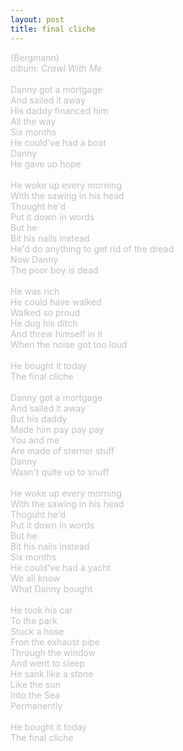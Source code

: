 ```yaml
---
layout: post
title: final cliche
---
```

<span style="color: #c0c0c0">(Bergmann)<br />
<i>album: Crawl With Me</i><br />
<br />
Danny got a mortgage<br />
And sailed it away<br />
His daddy financed him<br />
All the way<br />
Six months<br />
He could've had a boat<br />
Danny<br />
He gave up hope<br />
<br />
He woke up every morning<br />
With the sawing in his head<br />
Thought he'd<br />
Put it down in words<br />
But he<br />
Bit his nails instead<br />
He'd do anything to get rid of the dread<br />
Now Danny<br />
The poor boy is dead<br />
<br />
He was rich<br />
He could have walked<br />
Walked so proud<br />
He dug his ditch<br />
And threw himself in it<br />
When the noise got too loud<br />
<br />
He bought it today<br />
The final cliche<br />
<br />
Danny got a mortgage<br />
And sailed it away<br />
But his daddy<br />
Made him pay pay pay<br />
You and me<br />
Are made of sterner stuff<br />
Danny<br />
Wasn't quite up to snuff<br />
<br />
He woke up every morning<br />
With the sawing in his head<br />
Thoguht he'd<br />
Put it down in words<br />
But he<br />
Bit his nails instead<br />
Six months<br />
He could've had a yacht<br />
We all know<br />
What Danny bought<br />
<br />
He took his car<br />
To the park<br />
Stuck a hose<br />
Fron the exhaust pipe<br />
Through the window<br />
And went to sleep<br />
He sank like a stone<br />
Like the sun<br />
Into the Sea<br />
Permanently<br />
<br />
He bought it today<br />
The final cliche</span>
